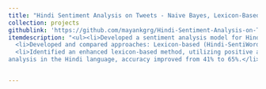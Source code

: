 ```yaml
---
title: "Hindi Sentiment Analysis on Tweets - Naive Bayes, Lexicon-Based Model, NLP, Python"
collection: projects
githublink: 'https://github.com/mayankgrg/Hindi-Sentiment-Analysis-on-Tweets'
itemdescription: "<ul><li>Developed a sentiment analysis model for Hindi tweets, addressing the research gap in the Hindi language on Twitter(X) tweets.</li>
  <li>Developed and compared approaches: Lexicon-based (Hindi-SentiWordNet) and Machine Learning-based (Naïve Bayes Classifier).</li>
  <li>Identified an enhanced lexicon-based method, utilizing positive and negative word counts, as the most accurate for sentiment
analysis in the Hindi language, accuracy improved from 41% to 65%.</li></ul>"


---
```

